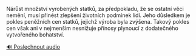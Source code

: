 
Nárůst množství vyrobených statků, za předpokladu, že se ostatní věci nemění, musí přinést zlepšení životních podmínek lidí. Jeho důsledkem je pokles peněžních cen statků, jejichž výroba byla zvýšena. Takový pokles cen však ani v nejmenším nesnižuje přínosy plynoucí z dodatečného vytvořeného bohatství.

[🔊 Poslechnout audio](/data/7-paragraphs/audio/chapter_79/para_012-Nrst-mnostv-vyrobench-statk-za-pedpokladu.mp3)
